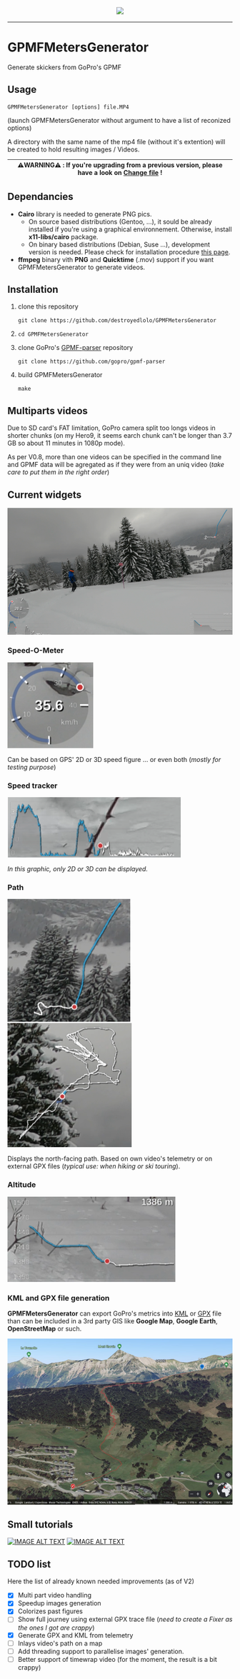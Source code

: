 <p align="center">
<img src="https://img.shields.io/github/last-commit/destroyedlolo/GPMFMetersGenerator.svg?style=for-the-badge" />
<hr/>

# GPMFMetersGenerator
Generate skickers from GoPro's GPMF

## Usage

```
GPMFMetersGenerator [options] file.MP4
```
(launch GPMFMetersGenerator without argument to have a list of reconized options)

A directory with the same name of the mp4 file (without it's extention) will be created to
hold resulting images / Videos.

| :warning:WARNING:warning: : If you're upgrading from a previous version, please have a look on [Change file](CHANGES.md) ! |
| --- |

## Dependancies 

- **Cairo** library is needed to generate PNG pics.
  - On source based distributions (Gentoo, ...), it sould be already installed if you're using a graphical environnement. Otherwise, install **x11-libs/cairo** package.
  - On binary based distributions (Debian, Suse ...), development version is needed. Please check for installation procedure [this page](https://www.cairographics.org/download/).
- **ffmpeg** binary vith **PNG** and **Quicktime** (.mov) support if you want GPMFMetersGenerator to generate videos.

## Installation

1. clone this repository
    ```
    git clone https://github.com/destroyedlolo/GPMFMetersGenerator
    ```
1.
    ```
    cd GPMFMetersGenerator
    ```
1. clone GoPro's [GPMF-parser](https://github.com/gopro/gpmf-parser) repository
    ```
    git clone https://github.com/gopro/gpmf-parser
    ```
1. build GPMFMetersGenerator
    ```
    make
    ```

## Multiparts videos

Due to SD card's FAT limitation, GoPro camera split too longs videos in shorter chunks (on my Hero9, it seems earch chunk can't be longer than 3.7 GB so about 11 minutes in 1080p mode).

As per V0.8, more than one videos can be specified in the command line and GPMF data will be agregated as if they were from an uniq video (*take care to put them in the right order*)

## Current widgets

![Screenshot](Images/Screenshot.png)

### Speed-O-Meter

![Speed](Images/Speed.png)

Can be based on GPS' 2D or 3D speed figure ... or even both (*mostly for testing purpose*)

### Speed tracker

![Speed tracker](Images/Strk.png)

*In this graphic, only 2D or 3D can be displayed.*

### Path

![Path](Images/Path1.png)
![Path](Images/Path2.png)

Displays the north-facing path. Based on own video's telemetry or on external GPX files (*typical use: when hiking or ski touring*). 

### Altitude

![Altitude](Images/Altitude.png)

### KML and GPX file generation

**GPMFMetersGenerator** can export GoPro's metrics into [KML](https://en.wikipedia.org/wiki/Keyhole_Markup_Language) or [GPX](https://en.wikipedia.org/wiki/GPS_Exchange_Format) file than can be included in a 3rd party GIS like **Google Map**, **Google Earth**, **OpenStreetMap** or such.

![Google Earth](Images/KML.png)

## Small tutorials

[![IMAGE ALT TEXT](http://img.youtube.com/vi/suNsHcW_mJ0/0.jpg)](https://www.youtube.com/watch?v=suNsHcW_mJ0 "How to add your GoPro tracks into Google Earth (or Maps)")
[![IMAGE ALT TEXT](http://img.youtube.com/vi/9xHZUzn8XDk/0.jpg)](https://www.youtube.com/watch?v=9xHZUzn8XDk "Add GoPro's telemetry stickers on your videos using GPMFMetersGenerator and Shotcut")
 
## TODO list

Here the list of already known needed improvements (as of V2)

- [X] Multi part video handling
- [X] Speedup images generation
- [X] Colorizes past figures
- [ ] Show full journey using external GPX trace file (*need to create a Fixer as the ones I got are crappy*)
- [X] Generate GPX and KML from telemetry
- [ ] Inlays video's path on a map
- [ ] Add threading support to parallelise images' generation.
- [ ] Better support of timewrap video (for the moment, the result is a bit crappy)
